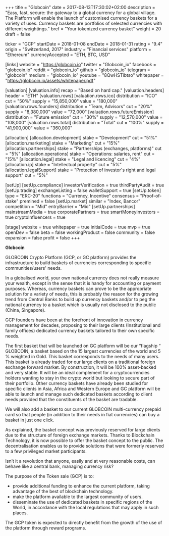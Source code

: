 +++
title = "Globcoin"
date = 2017-08-13T17:30:02+02:00
description = "Easy, fast, secure: the gateway to a global currency for a global village. The Platform will enable the launch of customised currency baskets for a variety of uses. Currency baskets are portfolios of selected currencies with different weightings."
bref = "Your tokenized currency basket"
weight = 20
draft = false

ticker = "GCP"
startDate = 2018-01-08
endDate = 2018-01-31
rating = "9.4"
origin = "Switzerland, 2017"
industry = "Financial services"
platform = "Ethereum"
currencyAccepted = "ETH, BTC, USD"

[links]
  website = "https://globcoin.io"
  twitter = "Globcoin_io"
  facebook = "globcoin.io"
  reddit = "globcoin_io"
  github = "globcoin_io"
  telegram = "globcoin"
  medium = "globcoin_io"
  youtube = "8QwHSTibtso"
  whitepaper = "https://globcoin.io/assets/whitepaper.pdf"

[valuation]
  [valuation.info]
    recap = "Based on hard cap."
  [valuation.headers]
    header = "ETH"
  [valuation.rows]
    [valuation.rows.ico]
      distribution = "ICO"
      cut = "50%"
      supply = "15,850,000"
      value = "180,000"
    [valuation.rows.founders]
      distribution = "Team, Advisors"
      cut = "20%"
      supply = "8,380,000"
      value = "72,000"
    [valuation.rows.futureEmission]
      distribution = "Future emission"
      cut = "30%"
      supply = "12,570,000"
      value = "108,000"
    [valuation.rows.total]
      distribution = "Total"
      cut = "100%"
      supply = "41,900,000"
      value = "360,000"

[allocation]
  [allocation.development]
    stake = "Development"
    cut = "51%"
  [allocation.marketing]
    stake = "Marketing"
    cut = "15%"
  [allocation.partnerships]
    stake = "Partnerships (exchanges, platforms)"
    cut = "5%"
  [allocation.operations]
    stake = "Operations: salaries, rent"
    cut = "15%"
  [allocation.legal]
    stake = "Legal and licencing"
    cut = "4%"
  [allocation.ip]
    stake = "Intellectual property"
    cut = "5%"
  [allocation.legalSupport]
    stake = "Protection of investor's right and legal support"
    cut = "5%"


[setUp]
  [setUp.compliance]
    investorVerification = true
    thirdPartyAudit = true
  [setUp.trading]
    exchangeListing = false
    walletSupport = true
  [setUp.token]
    type = "ERC-20"
    functions = "Currency, Incentive"
    consensus = "Proof-of-stake"
    premined = false
  [setUp.market]
    similar = "Index, Bancor"
    competition = "Mid"
    entryBarrier = "Mid"
  [setUp.partnerships]
    mainstreamMedia = true
    corporatePartners = true
    smartMoneyInvestors = true
    cryptoInfluencers = true

[stage]
  website = true
  whitepaper = true
  initialCode = true
  mvp = true
  openDev = false
  beta = false
  workingProduct = false
  community = false
  expansion = false
  profit = false
+++

**Globcoin**

GLOBCOIN Crypto Platform (GCP, or GC platform) provides the infrastructure to build baskets of currencies
corresponding to specific communities/users' needs.

In a globalised world, your own national currency does not really measure your wealth, except in the sense
that it is handy for accounting or payment purposes. Whereas, currency baskets can prove to be the
appropriate solution for a variety of needs, this is probably the reason for the growing trend from Central Banks
to build up currency baskets and/or to peg the national currency to a basket which is usually not disclosed to
the public (China, Singapore).

GCP founders have been at the forefront of innovation in currency management for decades, proposing to
their large clients (Institutional and family offices) dedicated currency baskets tailored to their own specific
needs.

The first basket that will be launched on GC platform will be our “flagship “ GLOBCOIN, a basket based on the
15 largest currencies of the world and 5 % weighted in Gold. This basket corresponds to the needs of many
users. This basket is already traded for our large clients on a traditional foreign exchange forward market.
By construction, it will be 100% asset-backed and very stable. It will be an ideal complement for a
cryptocurrencies holders wanting to stay in the crypto world but looking to secure part of their portfolio.
Other currency baskets have already been studied for specific clients in Asia, Africa and Western Europe and
GC platform will be able to launch and manage such dedicated baskets according to client needs provided
that the constituents of the basket are tradable.

We will also add a basket to our current GLOBCOIN multi-currency prepaid card so that people (in addition to
their needs in fiat currencies) can buy a basket in just one click.

As explained, the basket concept was previously reserved for large clients due to the structure of foreign
exchange markets. Thanks to Blockchain Technology, it is now possible to offer the basket concept
to the public. The decentralisation enables us to provide solutions that were formerly reserved to a few
privileged market participants.

Isn’t it a revolution that anyone, easily and at very reasonable costs, can behave like a central bank, managing
currency risk?

The purpose of the Token sale (GCP) is to:

* provide additional funding to enhance the current platform, taking advantage of the best of blockchain
technology.
* make the platform available to the largest community of users.
* disseminate the use of dedicated baskets in specific regions of the World, in accordance with the local
regulations that may apply in such places.

The GCP token is expected to directly benefit from the growth of the use of the platform through reward
programs. 
